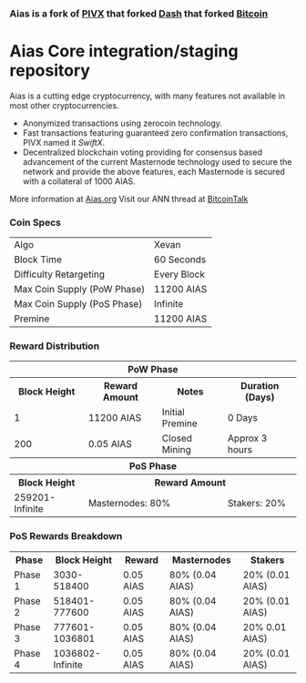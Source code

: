 ### Aias is a fork of [PIVX](https://github.com/PIVX-Project/PIVX) that forked [Dash](https://github.com/dashpay/dash) that forked [Bitcoin](https://github.com/bitcoin/bitcoinp)


# Aias Core integration/staging repository


Aias is a cutting edge cryptocurrency, with many features not available in most other cryptocurrencies.
- Anonymized transactions using zerocoin technology.
- Fast transactions featuring guaranteed zero confirmation transactions, PIVX named it _SwiftX_.
- Decentralized blockchain voting providing for consensus based advancement of the current Masternode
  technology used to secure the network and provide the above features, each Masternode is secured
  with a collateral of 1000 AIAS.

More information at [Aias.org](https://aias.org/) Visit our ANN thread at [BitcoinTalk](http://www.bitcointalk.org/index.php)


### Coin Specs
<table>
<tr><td>Algo</td><td>Xevan</td></tr>
<tr><td>Block Time</td><td>60 Seconds</td></tr>
<tr><td>Difficulty Retargeting</td><td>Every Block</td></tr>
<tr><td>Max Coin Supply (PoW Phase)</td><td>11200 AIAS</td></tr>
<tr><td>Max Coin Supply (PoS Phase)</td><td>Infinite</td></tr>
<tr><td>Premine</td><td>11200 AIAS</td></tr>
</table>


### Reward Distribution

<table>
<th colspan=4>PoW Phase</th>
<tr><th>Block Height</th><th>Reward Amount</th><th>Notes</th><th>Duration (Days)</th></tr>
<tr><td>1</td><td>11200 AIAS</td><td>Initial Premine</td><td>0 Days</td></tr>
<tr><td>200</td><td>0.05 AIAS</td><td rowspan=1>Closed Mining</td><td rowspan=1> Approx 3 hours </td></tr>
<tr><th colspan=4>PoS Phase</th></tr>
<tr><th>Block Height</th><th colspan=3>Reward Amount</th></tr>
<tr><td>259201-Infinite</td><td colspan=2>Masternodes: 80%</td><td>Stakers: 20%</td></tr>
</table>


### PoS Rewards Breakdown

<table>
<th>Phase</th><th>Block Height</th><th>Reward</th><th>Masternodes</th><th>Stakers</th>
<tr><td>Phase 1</td><td>3030-518400</td><td>0.05 AIAS</td><td>80% (0.04 AIAS)</td><td>20% (0.01 AIAS)</td></tr>
<tr><td>Phase 2</td><td>518401-777600</td><td>0.05 AIAS</td><td>80% (0.04 AIAS)</td><td>20% (0.01 AIAS)</td></tr>
<tr><td>Phase 3</td><td>777601-1036801</td><td>0.05 AIAS</td><td>80% (0.04 AIAS)</td><td>20% 0.01 AIAS)</td></tr>
<tr><td>Phase 4</td><td>1036802-Infinite</td><td>0.05 AIAS</td><td>80% (0.04 AIAS)</td><td>20% (0.01 AIAS)</td></tr>
</table>
